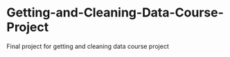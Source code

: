 # Getting-and-Cleaning-Data-Course-Project
Final project for getting and cleaning data course project
